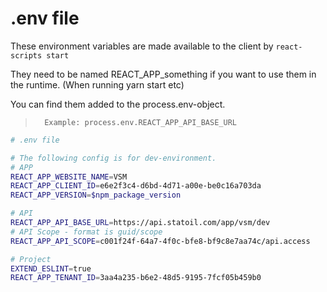 # .env file
 
These environment variables are made available to the client by `react-scripts start`

They need to be named REACT_APP_something if you want to use them in the runtime. (When running yarn start etc)
 
You can find them added to the process.env-object.
>       Example: process.env.REACT_APP_API_BASE_URL

```bash
# .env file

# The following config is for dev-environment.
# APP
REACT_APP_WEBSITE_NAME=VSM
REACT_APP_CLIENT_ID=e6e2f3c4-d6bd-4d71-a00e-be0c16a703da
REACT_APP_VERSION=$npm_package_version

# API
REACT_APP_API_BASE_URL=https://api.statoil.com/app/vsm/dev
# API Scope - format is guid/scope
REACT_APP_API_SCOPE=c001f24f-64a7-4f0c-bfe8-bf9c8e7aa74c/api.access

# Project
EXTEND_ESLINT=true
REACT_APP_TENANT_ID=3aa4a235-b6e2-48d5-9195-7fcf05b459b0
```
